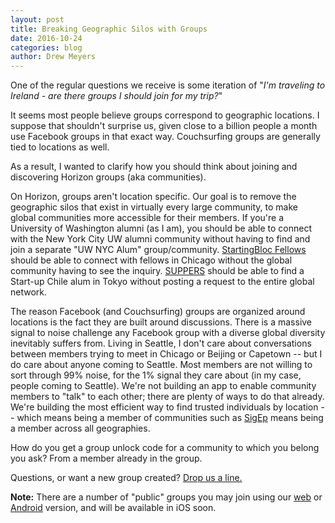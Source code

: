 ```yaml
---
layout: post
title: Breaking Geographic Silos with Groups
date: 2016-10-24
categories: blog
author: Drew Meyers
---
```

One of the regular questions we receive is some iteration of "<em>I'm traveling to Ireland - are there groups I should join for my trip?</em>"

It seems most people believe groups correspond to geographic locations. I suppose that shouldn't surprise us, given close to a billion people a month use Facebook groups in that exact way. Couchsurfing groups are generally tied to locations as well.

As a result, I wanted to clarify how you should think about joining and discovering Horizon groups (aka communities).

On Horizon, groups aren't location specific. Our goal is to remove the geographic silos that exist in virtually every large community, to make global communities more accessible for their members. If you're a University of Washington alumni (as I am), you should be able to connect with the New York City UW alumni community without having to find and join a separate "UW NYC Alum" group/community. [StartingBloc Fellows](/startingbloc/) should be able to connect with fellows in Chicago without the global community having to see the inquiry. [SUPPERS](/startup-chile/) should be able to find a Start-up Chile alum in Tokyo without posting a request to the entire global network.

The reason Facebook (and Couchsurfing) groups are organized around locations is the fact they are built around discussions. There is a massive signal to noise challenge any Facebook group with a diverse global diversity inevitably suffers from. Living in Seattle, I don't care about conversations between members trying to meet in Chicago or Beijing or Capetown -- but I do care about anyone coming to Seattle. Most members are not willing to sort through 99% noise, for the 1% signal they care about (in my case, people coming to Seattle). We're not building an app to enable community members to "talk" to each other; there are plenty of ways to do that already. We're building the most efficient way to find trusted individuals by location -- which means being a member of communities such as [SigEp](/sigma-phi-epsilon/) means being a member across all geographies.

How do you get a group unlock code for a community to which you belong you ask? From a member already in the group.

Questions, or want a new group created? <a href="mailto:support@horizonapp.co">Drop us a line.</a>

<strong>Note:</strong> There are a number of "public" groups you may join using our [web](http://api.horizonapp.co/groups/) or [Android](/android/) version, and will be available in iOS soon.